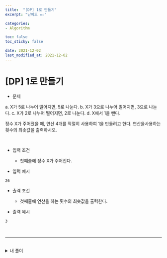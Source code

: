 ```yaml
---
title:  "[DP] 1로 만들기"
excerpt: "난이도 ★☆"

categories:
- Algorithm

toc: false
toc_sticky: false

date: 2021-12-02
last_modified_at: 2021-12-02
---
```


# [DP] 1로 만들기

- 문제

a. X가 5로 나누어 떨어지면, 5로 나눈다.
b. X가 3으로 나누어 떨어지면, 3으로 나눈다.
c. X가 2로 나누어 떨어지면, 2로 나눈다.
d. X에서 1을 뺀다.

정수 X가 주어졌을 때, 연산 4개를 적절히 사용하여 1을 만들려고 한다. 연산을사용하는 횟수의 최솟값을 출력하시오.

<br>

- 입력 조건
  - 첫쨰줄에 정수 X가 주어진다.

- 입력 예시

```
26
```

- 출력 조건
  - 첫째줄에 연산을 하는 횟수의 최솟값을 출력한다.

- 출력 예시

```
3
```

<br>

<hr>

<br>

<details>
<summary>내 풀이</summary>
<div markdown="1">
<br>

```python
x=int(input())

# DP 테이블 초기화
dp=[0]*30001

# bottom-up 방식 / 연산횟수를 구해야 하기 때문에 +1
for i in range(2, x+1):
  # 현재의 수에서 1을 빼는 경우
  dp[i]=dp[i-1]+1
  # 2로 나누어 떨어지는 경우
  if i%2 == 0:
    # min함수로 작은 값이 있으면 d[i] 교체
    dp[i] = min(dp[i], dp[i//2]+1)
  if i%3 == 0:
    dp[i] = min(dp[i], dp[i//3]+1)
  if i%5 == 0:
  dp[i] = min(dp[i], dp[i//5]+1)


print(dp[x])
```

</div>
</details>

<br>